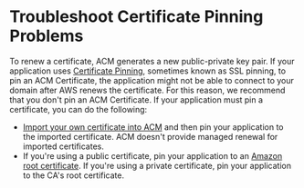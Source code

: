 # Troubleshoot Certificate Pinning Problems<a name="troubleshooting-pinning"></a>

To renew a certificate, ACM generates a new public\-private key pair\. If your application uses [Certificate Pinning](acm-bestpractices.md#best-practices-pinning), sometimes known as SSL pinning, to pin an ACM Certificate, the application might not be able to connect to your domain after AWS renews the certificate\. For this reason, we recommend that you don't pin an ACM Certificate\. If your application must pin a certificate, you can do the following:
+ [Import your own certificate into ACM](import-certificate.md) and then pin your application to the imported certificate\. ACM doesn't provide managed renewal for imported certificates\.
+ If you're using a public certificate, pin your application to an [ Amazon root certificate](https://www.amazontrust.com/repository/)\. If you're using a private certificate, pin your application to the CA's root certificate\.